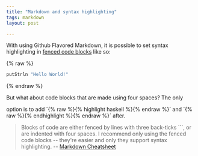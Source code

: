 ```yaml
---
title: "Markdown and syntax highlighting"
tags: markdown
layout: post

---
```


With using Github Flavored Markdown, it is possible to set syntax
highlighting in [fenced code blocks](https://help.github.com/articles/creating-and-highlighting-code-blocks/#fenced-code-blocks) like so:

{% raw %}
```haskell
putStrln "Hello World!"
```
{% endraw %}

But what about code blocks that are made using four spaces? The only

option is to add ´{% raw %}{% highlight haskell %}{% endraw %}´ and
´{% raw %}{% endhighlight %}{% endraw %}´ after.

> Blocks of code are either fenced by lines with three back-ticks ```,
> or are indented with four spaces. I recommend only using the fenced
> code blocks -- they're easier and only they support syntax
> highlighting. -- [Markdown Cheatsheet](https://github.com/adam-p/markdown-here/wiki/Markdown-Cheatsheet#blockquotes)

